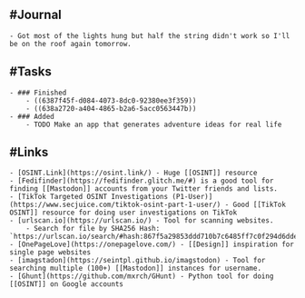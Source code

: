 ## #Journal
	- Got most of the lights hung but half the string didn't work so I'll be on the roof again tomorrow.
## #Tasks
	- ### Finished
		- ((6387f45f-d084-4073-8dc0-92380ee3f359))
		- ((638a2720-a404-4865-b2a6-5acc0563447b))
	- ### Added
		- TODO Make an app that generates adventure ideas for real life
## #Links
	- [OSINT.Link](https://osint.link/) - Huge [[OSINT]] resource
	- [Fedifinder](https://fedifinder.glitch.me/#) is a good tool for finding [[Mastodon]] accounts from your Twitter friends and lists.
	- [TikTok Targeted OSINT Investigations (P1-User)](https://www.secjuice.com/tiktok-osint-part-1-user/) - Good [[TikTok OSINT]] resource for doing user investigations on TikTok
	- [urlscan.io](https://urlscan.io/) - Tool for scanning websites.
		- Search for file by SHA256 Hash: `https://urlscan.io/search/#hash:867f5a29853ddd710b7c6485ff7c0f294d6dde33817c68e84535fb68572ffe8b%20AND%20NOT%20(page.domain:theepochtimes.com%20OR%20page.domain:epochtimes.com.ua%20OR%20page.domain:lists.youmaker.com)`
	- [OnePageLove](https://onepagelove.com/) - [[Design]] inspiration for single page websites
	- [imagstadon](https://seintpl.github.io/imagstodon) - Tool for searching multiple (100+) [[Mastodon]] instances for username.
	- [Ghunt](https://github.com/mxrch/GHunt) - Python tool for doing [[OSINT]] on Google accounts